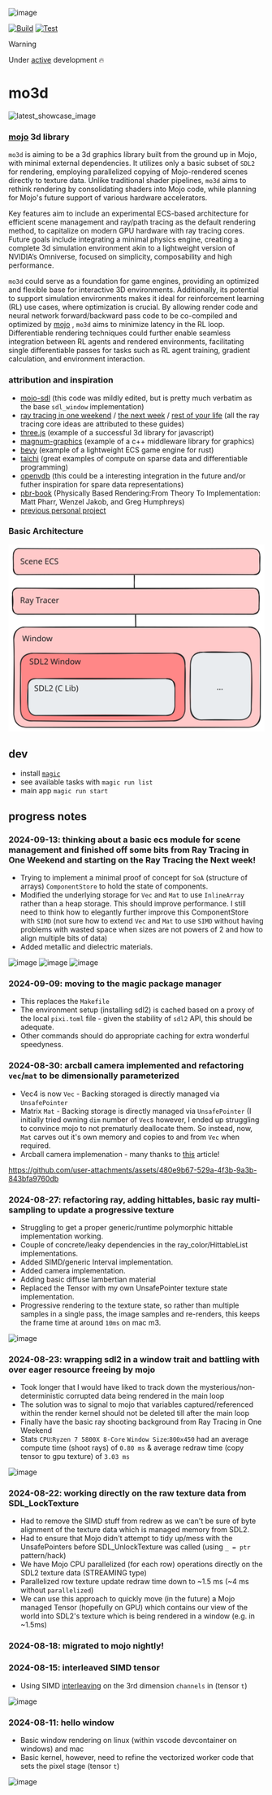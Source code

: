 ![image](https://github.com/user-attachments/assets/39e934ae-1aeb-434a-af8f-5986b348e1cc) 

[![Build](https://github.com/thomas-gale/mo3d/actions/workflows/build.yml/badge.svg)](https://github.com/thomas-gale/mo3d/actions/workflows/build.yml)
[![Test](https://github.com/thomas-gale/mo3d/actions/workflows/test.yml/badge.svg)](https://github.com/thomas-gale/mo3d/actions/workflows/test.yml)

> [!WARNING]  
> Under [active](#progress-notes) development 🔥

# mo3d

![latest_showcase_image](https://github.com/user-attachments/assets/4fa7dce1-aa7a-4fe7-bad6-ec5a68070c39)

### [mojo](https://docs.modular.com/mojo/manual/) 3d library

`mo3d` is aiming to be a 3d graphics library built from the ground up in Mojo, with minimal external dependencies. It utilizes only a basic subset of `SDL2` for rendering, employing parallelized copying of Mojo-rendered scenes directly to texture data. Unlike traditional shader pipelines, `mo3d` aims to rethink rendering by consolidating shaders into Mojo code, while planning for Mojo's future support of various hardware accelerators.

Key features aim to include an experimental ECS-based architecture for efficient scene management and ray/path tracing as the default rendering method, to capitalize on modern GPU hardware with ray tracing cores. Future goals include integrating a minimal physics engine, creating a complete 3d simulation environment akin to a lightweight version of NVIDIA’s Omniverse, focused on simplicity, composability and high performance.

`mo3d` could serve as a foundation for game engines, providing an optimized and flexible base for interactive 3D environments. Additionally, its potential to support simulation environments makes it ideal for reinforcement learning (RL) use cases, where optimization is crucial. By allowing render code and neural network forward/backward pass code to be co-compiled and optimized by [mojo](https://docs.modular.com/mojo/manual/) , `mo3d` aims to minimize latency in the RL loop. Differentiable rendering techniques could further enable seamless integration between RL agents and rendered environments, facilitating single differentiable passes for tasks such as RL agent training, gradient calculation, and environment interaction.

### attribution and inspiration
- [mojo-sdl](https://github.com/msteele/mojo-sdl/) (this code was mildly edited, but is pretty much verbatim as the base `sdl_window` implementation)
- [ray tracing in one weekend](https://raytracing.github.io/books/RayTracingInOneWeekend.html) / [the next week](https://raytracing.github.io/books/RayTracingTheNextWeek.html) / [rest of your life](https://raytracing.github.io/books/RayTracingTheRestOfYourLife.html) (all the ray tracing core ideas are attributed to these guides)
- [three.js](https://github.com/mrdoob/three.js/) (example of a successful 3d library for javascript)
- [magnum-graphics](https://magnum.graphics/) (example of a c++ middleware library for graphics)
- [bevy](https://bevyengine.org/) (example of a lightweight ECS game engine for rust)
- [taichi](https://github.com/taichi-dev/taichi) (great examples of compute on sparse data and differentiable programming)
- [openvdb](https://github.com/AcademySoftwareFoundation/openvdb) (this could be a interesting integration in the future and/or futher inspiration for spare data representations)
- [pbr-book](https://www.pbr-book.org/) (Physically Based Rendering:From Theory To Implementation: Matt Pharr, Wenzel Jakob, and Greg Humphreys)
- [previous personal project](https://github.com/thomas-gale/monte-carlo)

### Basic Architecture
![Basic Architecture](./doc/mo3d-basic-architecture.svg)

## dev
- install [`magic`](https://docs.modular.com/magic/#install-magic)
- see available tasks with `magic run list`
- main app `magic run start`

## progress notes

### 2024-09-13: thinking about a basic ecs module for scene management and finished off some bits from Ray Tracing in One Weekend and starting on the Ray Tracing the Next week!
- Trying to implement a minimal proof of concept for `SoA` (structure of arrays) `ComponentStore` to hold the state of components.
- Modified the underlying storage for `Vec` and `Mat` to use `InlineArray` rather than a heap storage. This should improve performance. I still need to think how to elegantly further improve this ComponentStore with `SIMD` (not sure how to extend `Vec` and `Mat` to use `SIMD` without having problems with wasted space when sizes are not powers of 2 and how to align multiple bits of data)
- Added metallic and dielectric materials.

![image](https://github.com/user-attachments/assets/334fc77a-1207-410d-aa16-9d0f89ecfb96)
![image](https://github.com/user-attachments/assets/233198aa-63a3-46ea-bb3b-5d889d777ffb)
![image](https://github.com/user-attachments/assets/4fa7dce1-aa7a-4fe7-bad6-ec5a68070c39)


### 2024-09-09: moving to the magic package manager
- This replaces the `Makefile`
- The environment setup (installing sdl2) is cached based on a proxy of the local `pixi.toml` file - given the stability of `sdl2` API, this should be adequate.
- Other commands should do appropriate caching for extra wonderful speedyness. 

### 2024-08-30: arcball camera implemented and refactoring `vec`/`mat` to be dimensionally parameterized
- Vec4 is now `Vec` - Backing storaged is directly managed via `UnsafePointer`
- Matrix `Mat` - Backing storage is directly managed via `UnsafePointer` (I initially tried owning `dim` number of `Vec`s however, I ended up struggling to convince mojo to not prematurly deallocate them. So instead, now, `Mat` carves out it's own memory and copies to and from `Vec` when required.
- Arcball camera implemenation - many thanks to [this](https://asliceofrendering.com/camera/2019/11/30/ArcballCamera/) article!

https://github.com/user-attachments/assets/480e9b67-529a-4f3b-9a3b-843bfa9760db

### 2024-08-27: refactoring ray, adding hittables, basic ray multi-sampling to update a progressive texture
- Struggling to get a proper generic/runtime polymorphic hittable implementation working.
- Couple of concrete/leaky dependencies in the ray_color/HittableList implementations.
- Added SIMD/generic Interval implementation.
- Added camera implementation.
- Adding basic diffuse lambertian material
- Replaced the Tensor with my own UnsafePointer texture state implementation.
- Progressive rendering to the texture state, so rather than multiple samples in a single pass, the image samples and re-renders, this keeps the frame time at around `10ms` on mac m3.

![image](https://github.com/user-attachments/assets/fab7211a-2841-49f5-9e93-dfcd07fb05d4)

### 2024-08-23: wrapping sdl2 in a window trait and battling with over eager resource freeing by mojo
- Took longer that I would have liked to track down the mysterious/non-deterministic corrupted data being rendered in the main loop
- The solution was to signal to mojo that variables captured/referenced within the render kernel should not be deleted till after the main loop
- Finally have the basic ray shooting background from Ray Tracing in One Weekend
- Stats `CPU`:`Ryzen 7 5800X 8-Core` `Window Size`:`800x450` had an average compute time (shoot rays) of `0.80 ms` & average redraw time (copy tensor to gpu texture) of `3.03 ms`

![image](https://github.com/user-attachments/assets/48a30f5f-254f-4ace-bf46-82d7c6a94427)

### 2024-08-22: working directly on the raw texture data from SDL_LockTexture
- Had to remove the SIMD stuff from redrew as we can't be sure of byte alignment of the texture data which is managed memory from SDL2.
- Had to ensure that Mojo didn't attempt to tidy up/mess with the UnsafePointers before SDL_UnlockTexture was called (using `_ = ptr` pattern/hack)
- We have Mojo CPU parallelized (for each row) operations directly on the SDL2 texture data (STREAMING type)
- Parallelized row texture update redraw time down to ~1.5 ms (~4 ms without `parallelized`)
- We can use this approach to quickly move (in the future) a Mojo managed Tensor (hopefully on GPU) which contains our view of the world into SDL2's texture which is being rendered in a window (e.g. in ~1.5ms)

### 2024-08-18: migrated to mojo nightly!

### 2024-08-15: interleaved SIMD tensor
- Using SIMD [interleaving](https://docs.modular.com/mojo/stdlib/builtin/simd/SIMD#interleave) on the 3rd dimension `channels` in (tensor `t`)

![image](https://github.com/user-attachments/assets/88cdf3c8-0241-4cf0-bea5-0015fb4795b7)

### 2024-08-11: hello window
- Basic window rendering on linux (within vscode devcontainer on windows) and mac
- Basic kernel, however, need to refine the vectorized worker code that sets the pixel stage (tensor `t`)

![image](https://github.com/user-attachments/assets/13f3c360-2ba6-441a-aebf-ed7507e45c3b)
